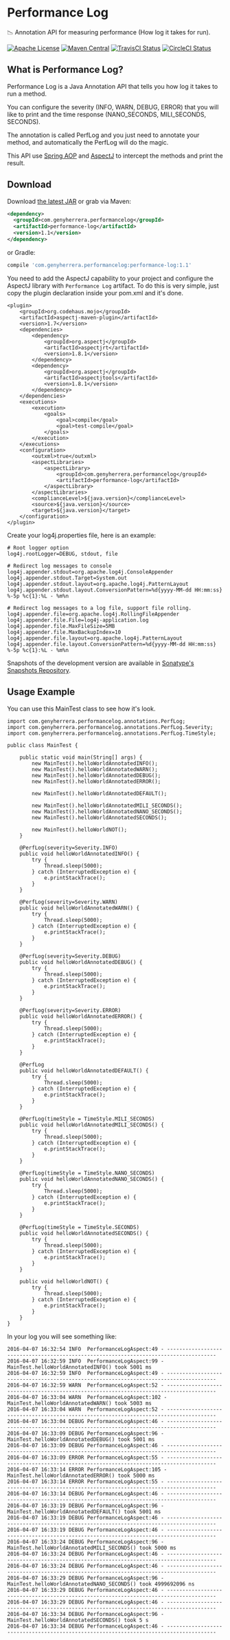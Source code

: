 # Performance Log #

:chart_with_downwards_trend: Annotation API for measuring performance (How log it takes for run).

[![Apache License](http://img.shields.io/badge/license-ASL-blue.svg)](https://github.com/genyherrera/performance-log/blob/master/LICENSE)
[![Maven Central](https://maven-badges.herokuapp.com/maven-central/com.genyherrera.performancelog/performance-log/badge.svg)](https://maven-badges.herokuapp.com/maven-central/com.genyherrera.performancelog/performance-log)
[![TravisCI Status](https://travis-ci.org/genyherrera/performance-log.svg)](https://travis-ci.org/genyherrera/performance-log)
[![CircleCI Status](https://circleci.com/gh/genyherrera/performance-log.svg?style=shield&circle-token=22baeec6d499afffb2179112c7122575dce84522)](https://circleci.com/gh/genyherrera/performance-log)

## What is Performance Log? ##
Performance Log is a Java Annotation API that tells you how log it takes to run a method. 

You can configure the severity (INFO, WARN, DEBUG, ERROR) that you will like to print and the time response (NANO_SECONDS, MILI_SECONDS, SECONDS). 

The annotation is called PerfLog and you just need to annotate your method, and automatically the PerfLog will do the magic.

This API use [Spring AOP](http://docs.spring.io/spring/docs/current/spring-framework-reference/html/aop.html) and [AspectJ](http://projects.eclipse.org/projects/tools.aspectj) to intercept the methods and print the result.

## Download ##

Download [the latest JAR](https://search.maven.org/remote_content?g=com.genyherrera.performancelog&a=performance-log&v=LATEST) or grab via Maven:
```xml
<dependency>
  <groupId>com.genyherrera.performancelog</groupId>
  <artifactId>performance-log</artifactId>
  <version>1.1</version>
</dependency>
```
or Gradle:
```groovy
compile 'com.genyherrera.performancelog:performance-log:1.1'
```

You need to add the AspectJ capability to your project and configure the AspectJ library with `Performance Log` artifact. 
To do this is very simple, just copy the plugin declaration inside your pom.xml and it's done.

```
<plugin>
	<groupId>org.codehaus.mojo</groupId>
	<artifactId>aspectj-maven-plugin</artifactId>
	<version>1.7</version>
	<dependencies>
		<dependency>
			<groupId>org.aspectj</groupId>
			<artifactId>aspectjrt</artifactId>
			<version>1.8.1</version>
		</dependency>
		<dependency>
			<groupId>org.aspectj</groupId>
			<artifactId>aspectjtools</artifactId>
			<version>1.8.1</version>
		</dependency>
	</dependencies>
	<executions>
		<execution>
			<goals>
				<goal>compile</goal>
				<goal>test-compile</goal>
			</goals>
		</execution>
	</executions>
	<configuration>
		<outxml>true</outxml>
		<aspectLibraries>
			<aspectLibrary>
				<groupId>com.genyherrera.performancelog</groupId>
				<artifactId>performance-log</artifactId>
			</aspectLibrary>
		</aspectLibraries>
		<complianceLevel>${java.version}</complianceLevel>
		<source>${java.version}</source>
		<target>${java.version}</target>
	</configuration>
</plugin>		
```

Create your log4j.properties file, here is an example:
```
# Root logger option
log4j.rootLogger=DEBUG, stdout, file

# Redirect log messages to console
log4j.appender.stdout=org.apache.log4j.ConsoleAppender
log4j.appender.stdout.Target=System.out
log4j.appender.stdout.layout=org.apache.log4j.PatternLayout
log4j.appender.stdout.layout.ConversionPattern=%d{yyyy-MM-dd HH:mm:ss} %-5p %c{1}:%L - %m%n

# Redirect log messages to a log file, support file rolling.
log4j.appender.file=org.apache.log4j.RollingFileAppender
log4j.appender.file.File=log4j-application.log
log4j.appender.file.MaxFileSize=5MB
log4j.appender.file.MaxBackupIndex=10
log4j.appender.file.layout=org.apache.log4j.PatternLayout
log4j.appender.file.layout.ConversionPattern=%d{yyyy-MM-dd HH:mm:ss} %-5p %c{1}:%L - %m%n

``` 

Snapshots of the development version are available in [Sonatype's Snapshots Repository](https://oss.sonatype.org/content/repositories/snapshots/com/genyherrera/performancelog/performance-log/).

## Usage Example ##

You can use this MainTest class to see how it's look.
 
```
import com.genyherrera.performancelog.annotations.PerfLog;
import com.genyherrera.performancelog.annotations.PerfLog.Severity;
import com.genyherrera.performancelog.annotations.PerfLog.TimeStyle;

public class MainTest {

	public static void main(String[] args) {
		new MainTest().helloWorldAnnotatedINFO();
		new MainTest().helloWorldAnnotatedWARN();
		new MainTest().helloWorldAnnotatedDEBUG();
		new MainTest().helloWorldAnnotatedERROR();

		new MainTest().helloWorldAnnotatedDEFAULT();
		
		new MainTest().helloWorldAnnotatedMILI_SECONDS();
		new MainTest().helloWorldAnnotatedNANO_SECONDS();
		new MainTest().helloWorldAnnotatedSECONDS();
		
		new MainTest().helloWorldNOT();
	}
	
	@PerfLog(severity=Severity.INFO)
    public void helloWorldAnnotatedINFO() {
		try {
			Thread.sleep(5000);
		} catch (InterruptedException e) {
			e.printStackTrace();
		}
    }
	
	@PerfLog(severity=Severity.WARN)
    public void helloWorldAnnotatedWARN() {
		try {
			Thread.sleep(5000);
		} catch (InterruptedException e) {
			e.printStackTrace();
		}
    }
	
	@PerfLog(severity=Severity.DEBUG)
    public void helloWorldAnnotatedDEBUG() {
		try {
			Thread.sleep(5000);
		} catch (InterruptedException e) {
			e.printStackTrace();
		}
    }
    
	@PerfLog(severity=Severity.ERROR)
    public void helloWorldAnnotatedERROR() {
		try {
			Thread.sleep(5000);
		} catch (InterruptedException e) {
			e.printStackTrace();
		}
    }
	
	@PerfLog
    public void helloWorldAnnotatedDEFAULT() {
		try {
			Thread.sleep(5000);
		} catch (InterruptedException e) {
			e.printStackTrace();
		}
    }
    
	@PerfLog(timeStyle = TimeStyle.MILI_SECONDS)
    public void helloWorldAnnotatedMILI_SECONDS() {
		try {
			Thread.sleep(5000);
		} catch (InterruptedException e) {
			e.printStackTrace();
		}
    }
	
	@PerfLog(timeStyle = TimeStyle.NANO_SECONDS)
    public void helloWorldAnnotatedNANO_SECONDS() {
		try {
			Thread.sleep(5000);
		} catch (InterruptedException e) {
			e.printStackTrace();
		}
    }
	
	@PerfLog(timeStyle = TimeStyle.SECONDS)
    public void helloWorldAnnotatedSECONDS() {
		try {
			Thread.sleep(5000);
		} catch (InterruptedException e) {
			e.printStackTrace();
		}
    }
	
    public void helloWorldNOT() {
    	try {
			Thread.sleep(5000);
		} catch (InterruptedException e) {
			e.printStackTrace();
		}
    }
}

``` 
In your log you will see something like:

```
2016-04-07 16:32:54 INFO  PerformanceLogAspect:49 - --------------------------------------------------------------------------------------
2016-04-07 16:32:59 INFO  PerformanceLogAspect:99 - MainTest.helloWorldAnnotatedINFO() took 5001 ms
2016-04-07 16:32:59 INFO  PerformanceLogAspect:49 - --------------------------------------------------------------------------------------
2016-04-07 16:32:59 WARN  PerformanceLogAspect:52 - --------------------------------------------------------------------------------------
2016-04-07 16:33:04 WARN  PerformanceLogAspect:102 - MainTest.helloWorldAnnotatedWARN() took 5003 ms
2016-04-07 16:33:04 WARN  PerformanceLogAspect:52 - --------------------------------------------------------------------------------------
2016-04-07 16:33:04 DEBUG PerformanceLogAspect:46 - --------------------------------------------------------------------------------------
2016-04-07 16:33:09 DEBUG PerformanceLogAspect:96 - MainTest.helloWorldAnnotatedDEBUG() took 5001 ms
2016-04-07 16:33:09 DEBUG PerformanceLogAspect:46 - --------------------------------------------------------------------------------------
2016-04-07 16:33:09 ERROR PerformanceLogAspect:55 - --------------------------------------------------------------------------------------
2016-04-07 16:33:14 ERROR PerformanceLogAspect:105 - MainTest.helloWorldAnnotatedERROR() took 5000 ms
2016-04-07 16:33:14 ERROR PerformanceLogAspect:55 - --------------------------------------------------------------------------------------
2016-04-07 16:33:14 DEBUG PerformanceLogAspect:46 - --------------------------------------------------------------------------------------
2016-04-07 16:33:19 DEBUG PerformanceLogAspect:96 - MainTest.helloWorldAnnotatedDEFAULT() took 5001 ms
2016-04-07 16:33:19 DEBUG PerformanceLogAspect:46 - --------------------------------------------------------------------------------------
2016-04-07 16:33:19 DEBUG PerformanceLogAspect:46 - --------------------------------------------------------------------------------------
2016-04-07 16:33:24 DEBUG PerformanceLogAspect:96 - MainTest.helloWorldAnnotatedMILI_SECONDS() took 5000 ms
2016-04-07 16:33:24 DEBUG PerformanceLogAspect:46 - --------------------------------------------------------------------------------------
2016-04-07 16:33:24 DEBUG PerformanceLogAspect:46 - --------------------------------------------------------------------------------------
2016-04-07 16:33:29 DEBUG PerformanceLogAspect:96 - MainTest.helloWorldAnnotatedNANO_SECONDS() took 4999692096 ns
2016-04-07 16:33:29 DEBUG PerformanceLogAspect:46 - --------------------------------------------------------------------------------------
2016-04-07 16:33:29 DEBUG PerformanceLogAspect:46 - --------------------------------------------------------------------------------------
2016-04-07 16:33:34 DEBUG PerformanceLogAspect:96 - MainTest.helloWorldAnnotatedSECONDS() took 5 s
2016-04-07 16:33:34 DEBUG PerformanceLogAspect:46 - --------------------------------------------------------------------------------------


``` 
 